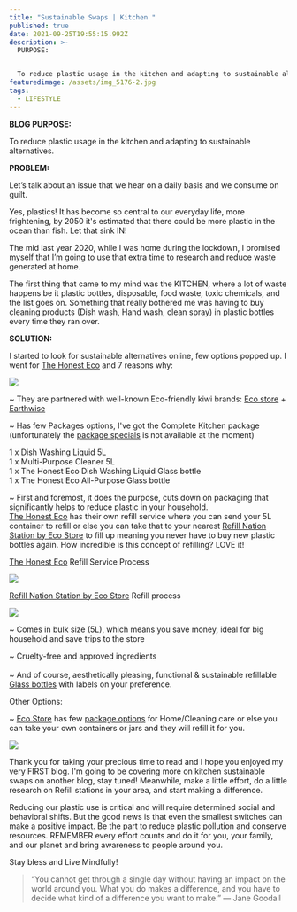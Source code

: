 ```yaml
---
title: "Sustainable Swaps | Kitchen "
published: true
date: 2021-09-25T19:55:15.992Z
description: >-
  PURPOSE: 


  To reduce plastic usage in the kitchen and adapting to sustainable alternatives. 
featuredimage: /assets/img_5176-2.jpg
tags:
  - LIFESTYLE
---
```

**BLOG PURPOSE:**

To reduce plastic usage in the kitchen and adapting to sustainable alternatives.

**PROBLEM:**

Let’s talk about an issue that we hear on a daily basis and we consume on guilt.

Yes, plastics! It has become so central to our everyday life, more frightening, by 2050 it's estimated that there could be more plastic in the ocean than fish. Let that sink IN!

The mid last year 2020, while I was home during the lockdown, I promised myself that I’m going to use that extra time to research and reduce waste generated at home. 

The first thing that came to my mind was the KITCHEN, where a lot of waste happens be it plastic bottles, disposable, food waste, toxic chemicals, and the list goes on.  Something that really bothered me was having to buy cleaning products (Dish wash, Hand wash, clean spray) in plastic bottles every time they ran over. 

**SOLUTION:**

I started to look for sustainable alternatives online, few options popped up.  I went for [The Honest Eco](https://www.thehonesteco.nz/shop) and 7 reasons why:

![](/assets/img_5176-2.jpg)

~ They are partnered with well-known Eco-friendly kiwi brands: [Eco store](https://ecostore.com/nz/) + [Earthwise](https://earthwise.co.nz/) 

~ Has few Packages options, I've got the Complete Kitchen package (unfortunately the [package specials](https://www.thehonesteco.nz/packages) is not available at the moment)

1 x Dish Washing Liquid 5L\
1 x Multi-Purpose Cleaner 5L\
1 x The Honest Eco Dish Washing Liquid Glass bottle\
1 x The Honest Eco All-Purpose Glass bottle

~ First and foremost, it does the purpose, cuts down on packaging that significantly helps to reduce plastic in your household. \
[The Honest Eco](https://www.thehonesteco.nz/shop) has their own refill service where you can send your 5L container to refill or else you can take that to your nearest [Refill Nation Station by Eco Store](https://ecostore.com/nz/storelocator/refill/) to fill up meaning you never have to buy new plastic bottles again. How incredible is this concept of refilling? LOVE it! 

[The Honest Eco](https://www.thehonesteco.nz/shop) Refill Service Process

![](/assets/screen-shot-2021-09-25-at-4.47.56-pm.png)

[Refill Nation Station by Eco Store](https://ecostore.com/nz/storelocator/refill/) Refill process

![](/assets/ecostore.jpeg)

~ Comes in bulk size (5L), which means you save money, ideal for big household and save trips to the store

~ Cruelty-free and approved ingredients \
\
~ And of course, aesthetically pleasing, functional & sustainable refillable [Glass bottles](https://www.thehonesteco.nz/bottles) with labels on your preference. 

Other Options:

~ [](https://ecostore.com/nz/)[Eco Store](https://ecostore.com/nz/) has few [package options](https://ecostore.com/nz/shop/household/packs/) for Home/Cleaning care or else you can take your own containers or jars and they will refill it for you.

![](/assets/collage.jpeg)

Thank you for taking your precious time to read and I hope you enjoyed my very FIRST blog. I'm going to be covering more on kitchen sustainable swaps on another blog, stay tuned! Meanwhile, make a little effort, do a little research on Refill stations in your area, and start making a difference. 

Reducing our plastic use is critical and will require determined social and behavioral shifts. But the good news is that even the smallest switches can make a positive impact. Be the part to reduce plastic pollution and conserve resources. REMEMBER every effort counts and do it for you, your family, and our planet and bring awareness to people around you. 

Stay bless and Live Mindfully!

> “You cannot get through a single day without having an impact on the world around you. What you do makes a difference, and you have to decide what kind of a difference you want to make.”
> — Jane Goodall